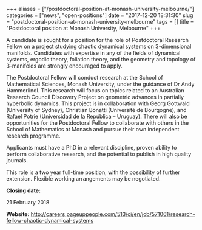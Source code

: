 +++
aliases = ["/postdoctoral-position-at-monash-university-melbourne/"]
categories = ["news", "open-positions"]
date = "2017-12-20 18:31:30"
slug = "postdoctoral-position-at-monash-university-melbourne"
tags = []
title = "Postdoctoral position at Monash University, Melbourne"
+++



A candidate is sought for a position for the role of Postdoctoral
Research Fellow on a project studying chaotic dynamical
systems on 3-dimensional manifolds. Candidates with expertise in any of
the fields of dynamical systems, ergodic theory, foliation theory, and
the geometry and topology of 3-manifolds are strongly encouraged to
apply.

The Postdoctoral Fellow will conduct research at the School of
Mathematical Sciences, Monash University, under the guidance of Dr Andy
Hammerlindl. This research will focus on topics related to an Australian
Research Council Discovery Project on geometric advances in partially
hyperbolic dynamics. This project is in collaboration with Georg
Gottwald (University of Sydney), Christian Bonatti (Université de
Bourgogne), and Rafael Potrie (Universidad de la República – Uruguay).
There will also be opportunities for the Postdoctoral Fellow to
collaborate with others in the School of Mathematics at Monash and
pursue their own independent research programme.

Applicants must have a PhD in a relevant discipline, proven ability to
perform collaborative research, and the potential to publish in high
quality journals.

This role is a two year full-time position, with the possibility of
further extension. Flexible working arrangements may be negotiated.

**Closing date:**

21 February 2018

**Website:**
<http://careers.pageuppeople.com/513/ci/en/job/571061/research-fellow-chaotic-dynamical-systems>


